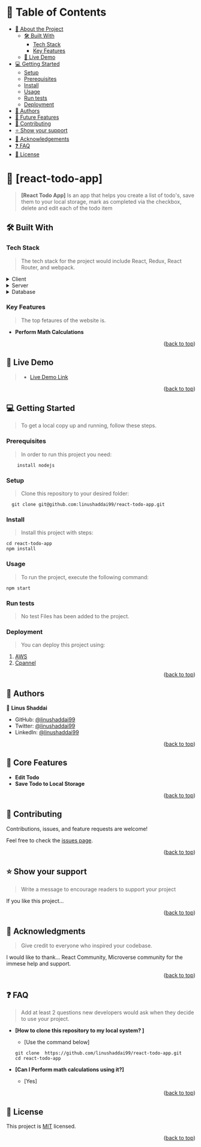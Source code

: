 <a name="readme-top"></a>

<!--
HOW TO USE:
This is an example of how you may give instructions on setting up your project locally.

Modify this file to match your project and remove sections that don't apply.

REQUIRED SECTIONS:
- Table of Contents
- About the Project
  - Built With
  - Live Demo
- Getting Started
- Authors
- Future Features
- Contributing
- Show your support
- Acknowledgements
- License

After you're finished please remove all the comments and instructions!
-->

<!-- <div align="center">

  <img src="murple_logo.png" alt="logo" width="140"  height="auto" />
  <br/>

  <h3><b>Microverse README Template</b></h3>

</div> -->

<!-- TABLE OF CONTENTS -->

# 📗 Table of Contents

- [📖 About the Project](#about-project)
  - [🛠 Built With](#built-with)
    - [Tech Stack](#tech-stack)
    - [Key Features](#key-features)
  - [🚀 Live Demo](#live-demo)
- [💻 Getting Started](#getting-started)
  - [Setup](#setup)
  - [Prerequisites](#prerequisites)
  - [Install](#install)
  - [Usage](#usage)
  - [Run tests](#run-tests)
  - [Deployment](#triangular_flag_on_post-deployment)
- [👥 Authors](#authors)
- [🔭 Future Features](#future-features)
- [🤝 Contributing](#contributing)
- [⭐️ Show your support](#support)
- [🙏 Acknowledgements](#acknowledgements)
- [❓ FAQ](#faq)
- [📝 License](#license)

<!-- PROJECT DESCRIPTION -->

# 📖 [react-todo-app] <a name="about-project"></a>

> **[React Todo App]** Is an app that helps you create a list of todo's, save them to your local storage, mark as completed via the checkbox, delete and edit each of the todo item

## 🛠 Built With <a name="built-with"></a>

### Tech Stack <a name="tech-stack"></a>

> The tech stack for the project would include React, Redux, React Router, and webpack.

<details>
  <summary>Client</summary>
  <ul>
    <li><a href="https://reactjs.org/">React.js</a></li>
  </ul>
</details>

<details>
  <summary>Server</summary>
  <ul>
    <li><a href="https://expressjs.com/">Express.js</a></li>
  </ul>
</details>

<details>
<summary>Database</summary>
  <ul>
    <li><a href="https://www.postgresql.org/">PostgreSQL</a></li>
  </ul>
</details>

<!-- Features -->

### Key Features <a name="key-features"></a>

>The top fetaures of the website is.

- **Perform Math Calculations**

<p align="right">(<a href="#readme-top">back to top</a>)</p>

<!-- LIVE DEMO -->

## 🚀 Live Demo <a name="live-demo"></a>

> - [Live Demo Link](https://github.com/linushaddai99/react-todo-app/public)

<p align="right">(<a href="#readme-top">back to top</a>)</p>

<!-- GETTING STARTED -->

## 💻 Getting Started <a name="getting-started"></a>

> To get a local copy up and running, follow these steps.

### Prerequisites

> In order to run this project you need:

```
    install nodejs
```

### Setup

> Clone this repository to your desired folder:

```
  git clone git@github.com:linushaddai99/react-todo-app.git
```

### Install

> Install this project with steps:

```
cd react-todo-app
npm install
```

### Usage

> To run the project, execute the following command:

```
npm start
```

### Run tests

> No test Files has been added to the project.

<!--
Example command:

```sh
  bin/rails test test/models/article_test.rb
```
--->

### Deployment

> You can deploy this project using:

1. [AWS](https://aws.amazon.com/getting-started/hands-on/build-react-app-amplify-graphql/)
2. [Cpannel](https://dev.to/crishanks/deploy-host-your-react-app-with-cpanel-in-under-5-minutes-4mf6)

<p align="right">(<a href="#readme-top">back to top</a>)</p>

<!-- AUTHORS -->

## 👥 Authors <a name="authors"></a>

<!-- > Mention all of the collaborators of this project. -->

👤 **Linus Shaddai**

- GitHub: [@linushaddai99](https://github.com/linushaddai99)
- Twitter: [@linushaddai99](https://twitter.com/linushaddai99)
- LinkedIn: [@linushaddai99](https://linkedin.com/in/linushaddai99)

<p align="right">(<a href="#readme-top">back to top</a>)</p>

<!-- FUTURE FEATURES -->

## 🔭 Core Features <a name="code-features"></a>

>

- **Edit Todo**
- **Save Todo to Local Storage**

<p align="right">(<a href="#readme-top">back to top</a>)</p>

<!-- CONTRIBUTING -->

## 🤝 Contributing <a name="contributing"></a>

Contributions, issues, and feature requests are welcome!

Feel free to check the [issues page](../../issues/).

<p align="right">(<a href="#readme-top">back to top</a>)</p>

<!-- SUPPORT -->

## ⭐️ Show your support <a name="support"></a>

> Write a message to encourage readers to support your project

If you like this project...

<p align="right">(<a href="#readme-top">back to top</a>)</p>

<!-- ACKNOWLEDGEMENTS -->

## 🙏 Acknowledgments <a name="acknowledgements"></a>

> Give credit to everyone who inspired your codebase.

I would like to thank... React Community, Microverse community for the immese help and support.

<p align="right">(<a href="#readme-top">back to top</a>)</p>

<!-- FAQ (optional) -->

## ❓ FAQ <a name="faq"></a>

> Add at least 2 questions new developers would ask when they decide to use your project.

- **[How to clone this repository to my local system? ]**

  - [Use the command below]

  ```
  git clone  https://github.com/linushaddai99/react-todo-app.git
  cd react-todo-app
  ```

- **[Can I Perform math calculations using it?]**

  - [Yes]

<p align="right">(<a href="#readme-top">back to top</a>)</p>

<!-- LICENSE -->

## 📝 License <a name="license"></a>

This project is [MIT](./LICENSE) licensed.

<p align="right">(<a href="#readme-top">back to top</a>)</p>